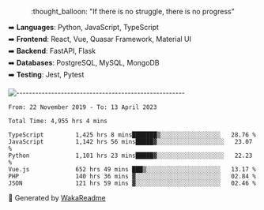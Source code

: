 <p align="center"> 
  :thought_balloon: "If there is no struggle, there is no progress"
</p>

<p align="left">
  ➡️ <strong>Languages</strong>: Python, JavaScript, TypeScript<br>
  ➡️ <strong>Frontend</strong>: React, Vue, Quasar Framework, Material UI<br>
  ➡️ <strong>Backend</strong>: FastAPI, Flask<br>
  ➡️ <strong>Databases</strong>: PostgreSQL, MySQL, MongoDB<br>
  ➡️ <strong>Testing</strong>: Jest, Pytest<br>
</p>

![-----------------------------------------------------](https://raw.githubusercontent.com/andreasbm/readme/master/assets/lines/vintage.png)

<!--START_SECTION:waka-->

```text
From: 22 November 2019 - To: 13 April 2023

Total Time: 4,955 hrs 4 mins

TypeScript         1,425 hrs 8 mins███████▒░░░░░░░░░░░░░░░░░   28.76 %
JavaScript         1,142 hrs 56 mins█████▓░░░░░░░░░░░░░░░░░░░   23.07 %
Python             1,101 hrs 23 mins█████▓░░░░░░░░░░░░░░░░░░░   22.23 %
Vue.js             652 hrs 49 mins ███▒░░░░░░░░░░░░░░░░░░░░░   13.17 %
PHP                140 hrs 36 mins ▓░░░░░░░░░░░░░░░░░░░░░░░░   02.84 %
JSON               121 hrs 59 mins ▓░░░░░░░░░░░░░░░░░░░░░░░░   02.46 %
```

<!--END_SECTION:waka-->


🚀 Generated by [WakaReadme](https://github.com/athul/waka-readme)
